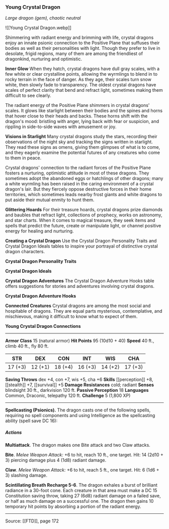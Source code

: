 ### Young Crystal Dragon
_Large dragon (gem), chaotic neutral_

![[Young Crystal Dragon.webp]]

Shimmering with radiant energy and brimming with life, crystal dragons enjoy an innate psionic connection to the Positive Plane that suffuses their bodies as well as their personalities with light. Though they prefer to live in desolate, frigid regions, many of them are among the friendliest of dragonkind, nurturing and optimistic.


**Inner Glow** When they hatch, crystal dragons have dull gray scales, with a few white or clear crystalline points, allowing the wyrmlings to blend in to rocky terrain in the face of danger. As they age, their scales turn snow white, then slowly fade to transparency. The oldest crystal dragons have scales of perfect clarity that bend and refract light, sometimes making them difficult to see clearly.

The radiant energy of the Positive Plane shimmers in crystal dragons' scales. It glows like starlight between their bodies and the spines and horns that hover close to their heads and backs. These horns shift with the dragon's mood: bristling with anger, lying back with fear or suspicion, and rippling in side-to-side waves with amusement or joy.


**Visions in Starlight** Many crystal dragons study the stars, recording their observations of the night sky and tracking the signs written in starlight. They read these signs as omens, giving them glimpses of what is to come, and they eagerly examine the potential futures of any creatures who come to them in peace.

Crystal dragons' connection to the radiant forces of the Positive Plane fosters a nurturing, optimistic attitude in most of these dragons. They sometimes adopt the abandoned eggs or hatchlings of other dragons; many a white wyrmling has been raised in the caring environment of a crystal dragon's lair. But they fiercely oppose destructive forces in their home territories, which sometimes leads nearby frost giants and white dragons to put aside their mutual enmity to hunt them.


**Glittering Hoards** For their treasure hoards, crystal dragons prize diamonds and baubles that refract light, collections of prophecy, works on astronomy, and star charts. When it comes to magical treasure, they seek items and spells that predict the future, create or manipulate light, or channel positive energy for healing and nurturing.


**Creating a Crystal Dragon** Use the Crystal Dragon Personality Traits and Crystal Dragon Ideals tables to inspire your portrayal of distinctive crystal dragon characters.

**Crystal Dragon Personality Traits** 


**Crystal Dragon Ideals** 



**Crystal Dragon Adventures** The Crystal Dragon Adventure Hooks table offers suggestions for stories and adventures involving crystal dragons.

**Crystal Dragon Adventure Hooks** 


**Connected Creatures** Crystal dragons are among the most social and hospitable of dragons. They are equal parts mysterious, contemplative, and mischievous, making it difficult to know what to expect of them.


**Young Crystal Dragon Connections** 






---

**Armor Class** 15 (natural armor)
**Hit Points** 95 (10d10 + 40)
**Speed** 40 ft., climb 40 ft., fly 80 ft.

| STR     | DEX     | CON     | INT     | WIS     | CHA     |
|---------|---------|---------|---------|---------|---------|
| 17 (+3) | 12 (+1) | 18 (+4) | 16 (+3) | 14 (+2) | 17 (+3) |

**Saving Throws** dex +4, con +7, wis +5, cha +6
**Skills** [[perception]] +8, [[stealth]] +7, [[survival]] +5
**Damage Resistances** cold; radiant
**Senses** blindsight 30 ft., darkvision 120 ft.
**Passive Perception** 18
**Languages** Common, Draconic, telepathy 120 ft.
**Challenge** 5 (1,800 XP)

---

**Spellcasting (Psionics).** The dragon casts one of the following spells, requiring no spell components and using Intelligence as the spellcasting ability (spell save DC 16):

##### Actions
**Multiattack**. The dragon makes one Bite attack and two Claw attacks.

**Bite**. _Melee Weapon Attack:_ +6 to hit, reach 10 ft., one target. Hit: 14 (2d10 + 3) piercing damage plus 4 (1d8) radiant damage.

**Claw**. _Melee Weapon Attack:_ +6 to hit, reach 5 ft., one target. Hit: 6 (1d6 + 3) slashing damage.

**Scintillating Breath Recharge 5-6**. The dragon exhales a burst of brilliant radiance in a 30-foot cone. Each creature in that area must make a DC 15 Constitution saving throw, taking 27 (6d8) radiant damage on a failed save, or half as much damage on a successful one. The dragon then gains 10 temporary hit points by absorbing a portion of the radiant energy.


---

Source: [[FTD]], page 172